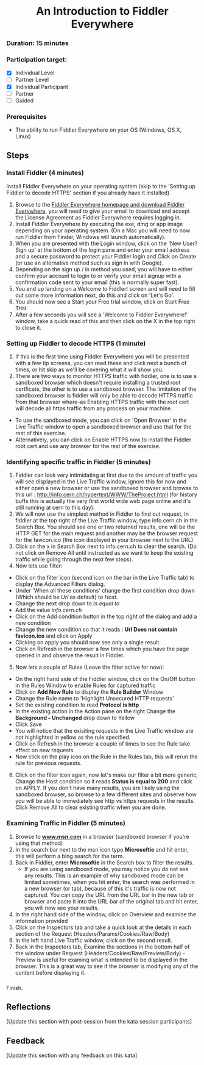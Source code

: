 <h1 align="center">An Introduction to Fiddler Everywhere</h1>

### Duration: 15 minutes
### Participation target:
- [x] Individual Level
- [ ] Partner Level
- [x] Individual Participant
- [ ] Partner
- [ ] Guided

### Prerequisites

- The ability to run Fiddler Everywhere on your OS (Windows, OS X, Linux)

## Steps

### Install Fiddler (4 minutes)

Install Fiddler Everywhere on your operating system (skip to the 'Setting up Fiddler to decode HTTPS' section if you already have it installed)
   1. Browse to the [Fiddler Everywhere homepage and download Fiddler Everywhere](https://www.telerik.com/download/fiddler-everywhere), you will need to give your email to download and accept the License Agreement as Fiddler Everywhere requires logging in. 
   2. Install Fiddler Everywhere by executing the exe, dmg or app image depending on your operating system. (On a Mac you will need to now run Fiddler from Finder, Windows will launch automatically).
   3. When you are presented with the Login window, click on the 'New User? Sign up' at the bottom of the login pane and enter your email address and a secure password to protect your Fiddler login and Click on Create (or use an alternative method such as sign in with Google).
   4. Depending on the sign up / in method you used, you will have to either confirm your account to login to or verify your email signup with a confirmation code sent to your email (this is normally super fast).
   5. You end up landing on a Welcome to Fiddler! screen and will need to fill out some more information next, do this and click on 'Let's Go'.
   6. You should now see a Start your Free trial window, click on Start Free Trial.
   7. After a few seconds you will see a 'Welcome to Fiddler Everywhere!' window, take a quick read of this and then click on the X in the top right to close it.

 ### Setting up Fiddler to decode HTTPS (1 minute)
   1. If this is the first time using Fiddler Everywhere you will be presented with a few tip screens, you can read these and click next a bunch of times, or hit skip as we'll be covering what it will show you.
   2. There are two ways to monitor HTTPS traffic with fiddler, one is to use a sandboxed browser which doesn't require installing a trusted root certficate, the other is to use a sandboxed browser. The limitation of the sandboxed browser is fiddler will only be able to decode HTTPS traffic from that browser where-as Enabling HTTPS traffic with the root cert will decode all https traffic from any process on your machine.
   - To use the sandboxed mode, you can click on 'Open Browser' in the Live Traffic window to open a sandboxed browser and use that for the rest of this exercise.
   - Alternatively, you can click on Enable HTTPS now to install the Fiddler root cert and use any browser for the rest of the exercise.

### Identifying specific traffic in Fiddler (5 minutes)

   1. Fiddler can look very intimidating at first due to the amount of traffic you will see displayed in the Live Traffic window, ignore this for now and either open a new browser or use the sandboxed browser and browse to this url : http://info.cern.ch/hypertext/WWW/TheProject.html (for history buffs this is actually the very first world wide web page online and it's still running at cern to this day).
   2. We will now use the simplest method in Fiddler to find out request, In fiddler at the top right of the Live Traffic window, type info.cern.ch in the Search Box. You should see one or two returned results, one will be the HTTP GET for the main request and another may be the browser request for the favicon.ico (the icon displayed in your browser next to the URL)
   3. Click on the x in Search Box next to info.cern.ch to clear the search. (Do not click on Remove All until instructed as we want to keep the existing traffic while going through the next few steps).
   4. Now lets use filter:
   - Click on the filter icon (second icon on the bar in the Live Traffic tab) to display the Advanced Filters dialog.
   - Under 'When all these conditions' change the first condition drop down (Which should be *Url* as default) to *Host*.
   - Change the next drop down to *Is equal to*
   - Add the value *info.cern.ch*
   - Click on the Add condition button in the top right of the dialog and add a new condition
   - Change the new condition so that it reads : **Url Does not contain favicon.ico** and click on Apply
   - Clicking on apply you should now see only a single result.
   - Click on Refresh in the browser a few times which you have the page opened in and observe the result in Fiddler.
   5. Now lets a couple of Rules (Leave the filter active for now):
   - On the right hand side of the Fiddler window, click on the On/Off button in the Rules Window to enable Rules for captured traffic
   - Click on **Add New Rule** to display the **Rule Builder** Window
   - Change the Rule name to 'Highlight Unsecured HTTP requests'
   - Set the existing condition to read **Protocol is http**
   - In the existing action in the Action pane on the right Change the **Background - Unchanged** drop down to Yellow
   - Click Save
   - You will notice that the exisiting requests in the Live Traffic window are not highlighted in yellow as the rule specified.
   - Click on Refresh in the browser a couple of times to see the Rule take effect on new requests.
   - Now click on the play icon on the Rule in the Rules tab, this will rerun the rule for previous requests.
   6. Click on the filter icon again, now let's make our filter a bit more generic, Change the Host condition so it reads **Status is equal to 200** and click on APPLY. If you don't have many results, you are likely using the sandboxed browser, so browse to a few different sites and observe how you will be able to immediately see http vs https requests in the results. Click Remove All to clear existing traffic when you are done.

### Examining Traffic in Fiddler (5 minutes)

   1. Browse to **www.msn.com** in a browser (sandboxed browser if you're using that method)
   2. In the search bar next to the msn icon type **Microsoftie** and hit enter, this will perform a bing search for the term.
   3. Back in Fiddler, enter **Microsoftie** in the Search box to filter the results.
        - If you are using sandboxed mode, you may notice you do not see any results. This is an example of why sandboxed mode can be limited sometimes, when you hit enter, the search was performed in a new browser (or tab), because of this it's traffic is now not captured. You can copy the URL from the URL bar in the new tab or browser and paste it into the URL bar of the original tab and hit enter, you will now see your results.
   4. In the right hand side of the window, click on Overview and examine the information provided
   5. Click on the Inspectors tab and take a quick look at the details in each section of the Request (Headers/Params/Cookies/Raw/Body)
   6. In the left hand Live Traffic window, click on the second result.
   7. Back in the Inspectors tab, Examine the sections in the bottom half of the window under Request (Headers/Cookies/Raw/Preview/Body) - Preview is useful for examing what is intended to be displayed in the browser. This is a great way to see if the browser is modifying any of the content before displaying it.

### 


Finish.

## Reflections

[Update this section with post-session from the kata session participants]

## Feedback

[Update this section with any feedback on this kata]
